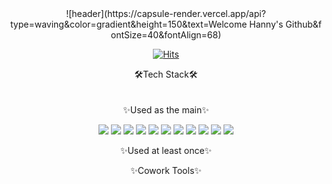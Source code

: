 <div align="center">
![header](https://capsule-render.vercel.app/api?type=waving&color=gradient&height=150&text=Welcome&nbsp;Hanny's&nbsp;Github&fontSize=40&fontAlign=68)
</div>

<div align="center">
  
[![Hits](https://hits.seeyoufarm.com/api/count/incr/badge.svg?url=https%3A%2F%2Fgithub.com%2Fhanny310%2Fhit-counter&count_bg=%23F5C8E6&title_bg=%23F18A8A&icon=&icon_color=%23E7E7E7&title=hits&edge_flat=false)](https://hits.seeyoufarm.com)

  
🛠️Tech Stack🛠️
<br/>
<br/>
<br/>
✨Used as the main✨


<img src="https://img.shields.io/badge/JAVA-007396?style=flat&logo=Java&logoColor=white"/></a>
<img src="https://img.shields.io/badge/Spring-6DB33F?style=flat&logo=Spring&logoColor=white"/></a>
<img src="https://img.shields.io/badge/SpringBoot-6DB33F?style=flat&logo=SpringBoot&logoColor=white"/></a>
<img src="https://img.shields.io/badge/SpringSecurity-6DB33F?style=flat&logo=SpringSecurity&logoColor=white"/></a>
<img src="https://img.shields.io/badge/Vue.js-4FC08D?style=flat&logo=Vue.js&logoColor=white"/></a>
<img src="https://img.shields.io/badge/Node.js-339933?style=flat&logo=Node.js&logoColor=white"/></a>
<img src="https://img.shields.io/badge/Github-181717?style=flat&logo=Github&logoColor=white"/></a>
<img src="https://img.shields.io/badge/MySQL-4479A1?style=flat&logo=MySQL&logoColor=white"/></a>
<img src="https://img.shields.io/badge/Oracle-F80000?style=flat&logo=Oracle&logoColor=white"/></a>
<img src="https://img.shields.io/badge/Github-181717?style=flat&logo=Githubs&logoColor=white"/></a>
<img src="https://img.shields.io/badge/Github-181717?style=flat&logo=Githubs&logoColor=white"/></a>

✨Used at least once✨

✨Cowork Tools✨

</div>




